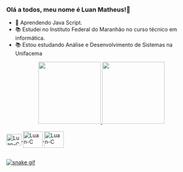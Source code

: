 ### Olá a todos, meu nome é Luan Matheus!👋

- 🌱 Aprendendo Java Script.
- 📚 Estudei no Instituto Federal do Maranhão no curso técnico em informática.
- 📚 Estou estudando Análise e Desenvolvimento de Sistemas na Unifacema

<div align="center">
  <a href="https://github.com/LuanMFC">
  <img height="165em" src="https://github-readme-stats.vercel.app/api?username=LuanMFC&show_icons=true&theme=radical&include_all_commits=true&count_private=true"/>
  <img height="165em" src="https://github-readme-stats.vercel.app/api/top-langs/?username=LuanMFC&layout=compact&langs_count=7&theme=radical"/>
</div>
<div style="display: inline_block"><br>
  <link rel="stylesheet" href="https://cdn.jsdelivr.net/gh/devicons/devicon@v2.15.1/devicon.min.css">

  <img align="center" alt="Luan-C" height="30" width="40"  rel="stylesheet" href="https://cdn.jsdelivr.net/gh/devicons/devicon@v2.15.1/devicon.min.css">
  <img align="center" alt="Luan-C" height="44" width="52" rel="stylesheet" href="https://cdn.jsdelivr.net/gh/devicons/devicon@v2.15.1/devicon.min.css">
  <img align="center" alt="Luan-C" height="44" width="52" rel="stylesheet" href="https://cdn.jsdelivr.net/gh/devicons/devicon@v2.15.1/devicon.min.css">             
</div>
 
  ##
  
![snake gif](https://github.com/LuanMFC/LuanMFC/blob/output/github-contribution-grid-snake.svg)
  
  ##
